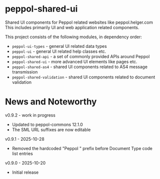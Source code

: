 # peppol-shared-ui

Shared UI components for Peppol related websites like peppol.helger.com
This includes primarily UI and web application related components.

This project consists of the following modules, in dependency order:
* `peppol-ui-types` - general UI related data types
* `peppol-ui` - general UI related help classes etc.
* `peppol-shared-api` - a set of commonly provided APIs around Peppol
* `peppol-shared-ui` - more advanced UI elements like pages etc.
* `peppol-shared-as4` - shared UI components related to AS4 message transmission
* `peppol-shared-validation` - shared UI components related to document validation

# News and Noteworthy

v0.9.2 - work in progress
* Updated to peppol-commons 12.1.0
* The SML URL suffixes are now editable 

v0.9.1 - 2025-10-28
* Removed the hardcoded "Peppol " prefix before Document Type code list entries 

v0.9.0 - 2025-10-20
* Initial release

